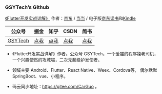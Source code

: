 ### GSYTech’s Github

[《Flutter开发实战详解》](https://item.jd.com/12883054.html) 作者：[京东](https://item.jd.com/12883054.html) / [当当](http://product.dangdang.com/28558519.html) / 电子版[京东读书](https://e.jd.com/30624414.html)和[Kindle](https://www.amazon.cn/dp/B08BHQ4TKK/ref=sr_1_5?__mk_zh_CN=亚马逊网站&keywords=flutter&qid=1593498531&s=digital-text&sr=1-5)

| 公众号   | 掘金     |  知乎    |  CSDN   |   简书   
|---------|---------|--------- |---------|---------|
| [GSYTech](http://img.cdn.guoshuyu.cn/wechat_qq.png)  |  [点我](https://juejin.im/user/582aca2ba22b9d006b59ae68/posts)    |   [点我](https://www.zhihu.com/people/carguo)       |   [点我](https://blog.csdn.net/ZuoYueLiang)  |   [点我](https://www.jianshu.com/u/6e613846e1ea)  


- 《Flutter开发实战详解》作者，公众号 GSYTech，一个爱猫的程序猿老司机，一个兴趣使然的攻城喵，二次元超级护发使者。

-  领域主要 Android、Flutter、React Native、Weex、Cordova等， 偶尔默默 SpringBoot、vue、小程序。

-  码云同步地址：https://gitee.com/CarGuo 。
